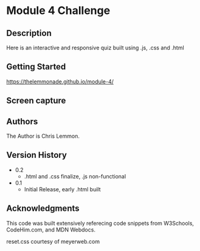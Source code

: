 # Module 4 Challenge

## Description

Here is an interactive and responsive quiz built using .js, .css and .html

## Getting Started

https://thelemmonade.github.io/module-4/

## Screen capture

## Authors

The Author is Chris Lemmon.

## Version History
* 0.2
    * .html and .css finalize, .js non-functional
* 0.1
    * Initial Release, early .html built

## Acknowledgments

This code was built extensively referecing code snippets from W3Schools, CodeHim.com, and MDN Webdocs.

reset.css courtesy of meyerweb.com
